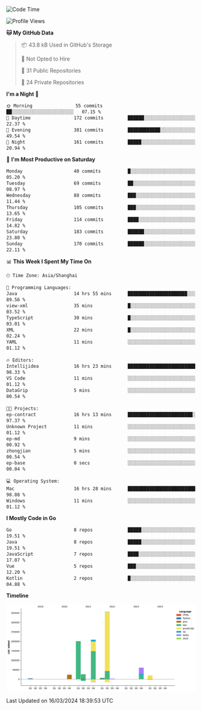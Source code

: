 <!--START_SECTION:waka-->
![Code Time](http://img.shields.io/badge/Code%20Time-2%2C300%20hrs%2057%20mins-blue)

![Profile Views](http://img.shields.io/badge/Profile%20Views-0-blue)

**🐱 My GitHub Data** 

> 📦 43.8 kB Used in GitHub's Storage 
 > 
> 🚫 Not Opted to Hire
 > 
> 📜 31 Public Repositories 
 > 
> 🔑 24 Private Repositories 
 > 
**I'm a Night 🦉** 

```text
🌞 Morning                55 commits          ██░░░░░░░░░░░░░░░░░░░░░░░   07.15 % 
🌆 Daytime                172 commits         ██████░░░░░░░░░░░░░░░░░░░   22.37 % 
🌃 Evening                381 commits         ████████████░░░░░░░░░░░░░   49.54 % 
🌙 Night                  161 commits         █████░░░░░░░░░░░░░░░░░░░░   20.94 % 
```
📅 **I'm Most Productive on Saturday** 

```text
Monday                   40 commits          █░░░░░░░░░░░░░░░░░░░░░░░░   05.20 % 
Tuesday                  69 commits          ██░░░░░░░░░░░░░░░░░░░░░░░   08.97 % 
Wednesday                88 commits          ███░░░░░░░░░░░░░░░░░░░░░░   11.44 % 
Thursday                 105 commits         ███░░░░░░░░░░░░░░░░░░░░░░   13.65 % 
Friday                   114 commits         ████░░░░░░░░░░░░░░░░░░░░░   14.82 % 
Saturday                 183 commits         ██████░░░░░░░░░░░░░░░░░░░   23.80 % 
Sunday                   170 commits         ██████░░░░░░░░░░░░░░░░░░░   22.11 % 
```


📊 **This Week I Spent My Time On** 

```text
🕑︎ Time Zone: Asia/Shanghai

💬 Programming Languages: 
Java                     14 hrs 55 mins      ██████████████████████░░░   89.56 % 
view-xml                 35 mins             █░░░░░░░░░░░░░░░░░░░░░░░░   03.52 % 
TypeScript               30 mins             █░░░░░░░░░░░░░░░░░░░░░░░░   03.01 % 
XML                      22 mins             █░░░░░░░░░░░░░░░░░░░░░░░░   02.24 % 
YAML                     11 mins             ░░░░░░░░░░░░░░░░░░░░░░░░░   01.12 % 

🔥 Editors: 
Intellijidea             16 hrs 23 mins      █████████████████████████   98.33 % 
VS Code                  11 mins             ░░░░░░░░░░░░░░░░░░░░░░░░░   01.12 % 
DataGrip                 5 mins              ░░░░░░░░░░░░░░░░░░░░░░░░░   00.54 % 

🐱‍💻 Projects: 
ep-contract              16 hrs 13 mins      ████████████████████████░   97.37 % 
Unknown Project          11 mins             ░░░░░░░░░░░░░░░░░░░░░░░░░   01.12 % 
ep-md                    9 mins              ░░░░░░░░░░░░░░░░░░░░░░░░░   00.92 % 
zhongjian                5 mins              ░░░░░░░░░░░░░░░░░░░░░░░░░   00.54 % 
ep-base                  0 secs              ░░░░░░░░░░░░░░░░░░░░░░░░░   00.04 % 

💻 Operating System: 
Mac                      16 hrs 28 mins      █████████████████████████   98.88 % 
Windows                  11 mins             ░░░░░░░░░░░░░░░░░░░░░░░░░   01.12 % 
```

**I Mostly Code in Go** 

```text
Go                       8 repos             █████░░░░░░░░░░░░░░░░░░░░   19.51 % 
Java                     8 repos             █████░░░░░░░░░░░░░░░░░░░░   19.51 % 
JavaScript               7 repos             ████░░░░░░░░░░░░░░░░░░░░░   17.07 % 
Vue                      5 repos             ███░░░░░░░░░░░░░░░░░░░░░░   12.20 % 
Kotlin                   2 repos             █░░░░░░░░░░░░░░░░░░░░░░░░   04.88 % 
```



**Timeline**

![Lines of Code chart](https://raw.githubusercontent.com/youtiaoguagua/youtiaoguagua/master/assets/bar_graph.png)


 Last Updated on 16/03/2024 18:39:53 UTC
<!--END_SECTION:waka-->